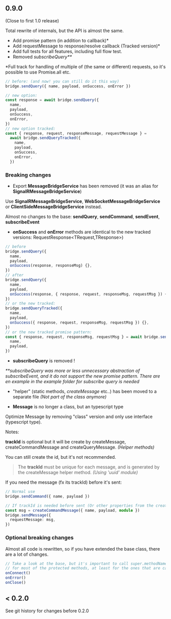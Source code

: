 ## 0.9.0

(Close to first 1.0 release)

Total rewrite of internals, but the API is almost the same.

- Add promise pattern (in addition to callback)\*
- Add requestMessage to response/resolve callback (Tracked version)\*
- Add full tests for all features, including full flow test.
- Removed _subscribeQuery\*\*_

\*Full track for handling of multiple of (the same or different) requests, so it's possible to use Promise.all etc.

```ts
// before: (and now! you can still do it this way)
bridge.sendQuery({ name, payload, onSuccess, onError })

// new option:
const response = await bridge.sendQuery({
  name,
  payload,
  onSuccess,
  onError,
})
// new option tracked:
const { response, request, responseMessage, requestMessage } =
  await bridge.sendQueryTracked({
    name,
    payload,
    onSuccess,
    onError,
  })
```

### Breaking changes

- Export **MessageBridgeService** has been removed (it was an alias for **SignalRMessageBridgeService**)

Use **SignalRMessageBridgeService**, **WebSocketMessageBridgeService** or **ClientSideMessageBridgeService** instead.

Almost no changes to the base: **sendQuery**, **sendCommand**, **sendEvent**, **subscribeEvent**

- **onSuccess** and **onError** methods are identical to the new tracked versions: RequestResponse<TRequest,TResponse>)

```ts
// before
bridge.sendQuery({
  name,
  payload,
  onSuccess(response, responseMsg) {},
})
// after
bridge.sendQuery({
  name,
  payload,
  onSuccess(response, { response, request, responseMsg, requestMsg }) {},
})
// or the new tracked:
bridge.sendQueryTracked({
  name,
  payload,
  onSuccess({ response, request, responseMsg, requestMsg }) {},
})
// or the new tracked promise pattern:
const { response, request, responseMsg, requestMsg } = await bridge.sendQueryTracked({
  name,
  payload,
})
```

- **subscribeQuery** is removed !

_\*\*subscribeQuery was more or less unnecessary abstraction of subscribeEvent, and it do not support the new promise pattern._
_There are en example in the example folder for subscribe query is needed_

- "helper" (static methods, _createMessage_ etc..) has been moved to a separate file _(Not part of the class anymore)_

- **Message** is no longer a class, but an typescript type

Optimize Message by removing "class" version and only use interface (typescript type).

Notes:

**trackId** is optional but it will be create by createMessage, createCommandMessage and createQueryMessage. _(Helper methods)_

You can still create the id, but it's not recommended.

> The **trackId** must be unique for each message, and is generated by the createMessage helper method. _(Using 'uuid' module)_

If you need the message (fx its trackId) before it's sent:

```ts
// Normal use
bridge.sendCommand({ name, payload })

// If trackId is needed before sent (Or other properties from the created message)
const msg = createCommandMessage({ name, payload, module })
bridge.sendMessage({
  requestMessage: msg,
})
```

### Optional breaking changes

Almost all code is rewritten, so if you have extended the base class, there are a lot of changes.

```ts
// Take a look at the base, but it's important to call super.methodName()
// for most of the protected methods, at least for the ones that are called:
onConnect()
onError()
onClose()
```

## < 0.2.0

See git history for changes before 0.2.0
